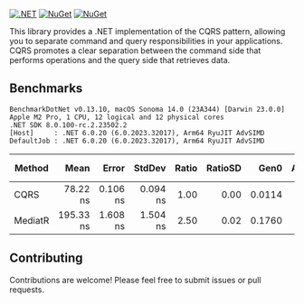 [![.NET](https://github.com/neoxack/CQRS/actions/workflows/dotnet.yml/badge.svg)](https://github.com/neoxack/CQRS/actions/workflows/dotnet.yml)
[![NuGet](https://img.shields.io/nuget/v/Neoxack.CQRS.svg)](https://www.nuget.org/packages/Neoxack.CQRS)
[![NuGet](https://img.shields.io/nuget/dt/Neoxack.CQRS.svg)](https://www.nuget.org/packages/Neoxack.SCQRS)


This library provides a .NET implementation of the CQRS pattern, allowing you to separate command and query responsibilities in your applications. CQRS promotes a clear separation between the command side that performs operations and the query side that retrieves data.

## Benchmarks

```
BenchmarkDotNet v0.13.10, macOS Sonoma 14.0 (23A344) [Darwin 23.0.0]
Apple M2 Pro, 1 CPU, 12 logical and 12 physical cores
.NET SDK 8.0.100-rc.2.23502.2
[Host]     : .NET 6.0.20 (6.0.2023.32017), Arm64 RyuJIT AdvSIMD
DefaultJob : .NET 6.0.20 (6.0.2023.32017), Arm64 RyuJIT AdvSIMD
```

| Method  |      Mean |    Error |   StdDev | Ratio | RatioSD |   Gen0 | Allocated | Alloc Ratio |
|---------|----------:|---------:|---------:|------:|--------:|-------:|----------:|------------:|
| CQRS    |  78.22 ns | 0.106 ns | 0.094 ns |  1.00 |    0.00 | 0.0114 |      24 B |        1.00 |
| MediatR | 195.33 ns | 1.608 ns | 1.504 ns |  2.50 |    0.02 | 0.1760 |     368 B |       15.33 |



## Contributing

Contributions are welcome! Please feel free to submit issues or pull requests.